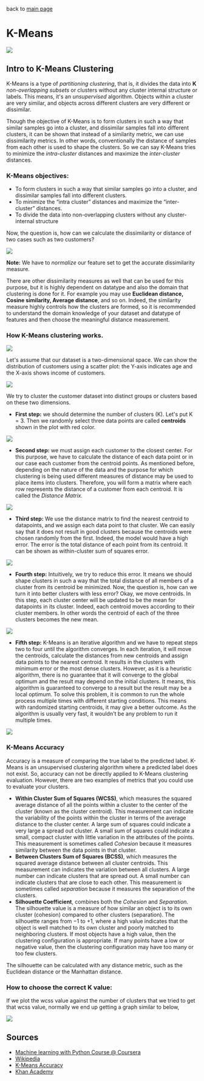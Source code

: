 back to [main page](main.md)

# K-Means

![](images/K-means_header.jpg?raw=true)

## Intro to K-Means Clustering

K-Means is a type of *partitioning clustering*, that is, it divides the data into **K** *non-overlapping subsets* or clusters without any cluster internal structure or labels. This means, it's an *unsupervised* algorithm. Objects within a cluster are very similar, and objects across different clusters are very different or dissimilar.

Though the objective of K-Means is to form clusters in such a way that similar samples go into a cluster, and dissimilar samples fall into different clusters, it can be shown that instead of a similarity metric, we can use dissimilarity metrics. In other words, conventionally the distance of samples from each other is used to shape the clusters. So we can say K-Means tries to minimize the *intra-cluster* distances and maximize the *inter-cluster* distances. 

### K-Means objectives:
- To form clusters in such a way that similar samples go into a cluster, and dissimilar samples fall into different clusters.
- To minimize the “intra cluster” distances and maximize the “inter-cluster” distances.
- To divide the data into non-overlapping clusters without any cluster-internal structure


Now, the question is, how can we calculate the dissimilarity or distance of two cases such as two customers?

![](images/K-means_distance.png?raw=true)

**Note:** We have to *normalize* our feature set to get the accurate dissimilarity measure.  

There are other dissimilarity measures as well that can be used for this purpose, but it is highly dependent on datatype and also the domain that clustering is done for it. For example you may use **Euclidean distance, Cosine similarity, Average distance**, and so on. Indeed, the similarity measure highly controls how the clusters are formed, so it is recommended to understand the domain knowledge of your dataset and datatype of features and then choose the meaningful distance measurement. 

### How K-Means clustering works. 

![](images/K-means_algo.png?raw=true)

Let's assume that our dataset is a two-dimensional space. We can show the distribution of customers using a scatter plot: the Y-axis indicates age and the X-axis shows income of customers. 

![](images/K-means_scatter.png?raw=true)

We try to cluster the customer dataset into distinct groups or clusters based on these two dimensions. 
- **First step:** we should determine the number of clusters (K). Let's put K = 3. Then we randomly select three data points are called **centroids** shown in the plot with red color. 

![](images/K-means_step1.png?raw=true)

- **Second step:** we must assign each customer to the closest center. For this purpose, we have to calculate the distance of each data point or in our case each customer from the centroid points. As mentioned before, depending on the nature of the data and the purpose for which clustering is being used different measures of distance may be used to place items into clusters. Therefore, you will form a matrix where each row represents the distance of a customer from each centroid. It is called the *Distance Matrix.*

![](images/K-means_step2.png?raw=true)

- **Third step:** We use the distance matrix to find the nearest centroid to datapoints, and we assign each data point to that cluster. 
 We can easily say that it does not result in good clusters because the centroids were chosen randomly from the first. Indeed, the model would have a high error. The error is the total distance of each point from its centroid. It can be shown as within-cluster sum of squares error.

![](images/K-means_step3.png?raw=true)

- **Fourth step:** Intuitively, we try to reduce this error. It means we should shape clusters in such a way that the total distance of all members of a cluster from its centroid be minimized. Now, the question is, how can we turn it into better clusters with less error? Okay, we move centroids. In this step, each cluster center will be updated to be the mean for datapoints in its cluster. Indeed, each centroid moves according to their cluster members. In other words the centroid of each of the three clusters becomes the new mean.  
  
![](images/K-means_step4.png?raw=true) 

- **Fifth step:** K-Means is an iterative algorithm and we have to repeat steps two to four until the algorithm converges. In each iteration, it will move the centroids, calculate the distances from new centroids and assign data points to the nearest centroid. It results in the clusters with minimum error or the most dense clusters. However, as it is a heuristic algorithm, there is no guarantee that it will converge to the global optimum and the result may depend on the initial clusters. It means, this algorithm is guaranteed to converge to a result but the result may be a local optimum. To solve this problem, it is common to run the whole process multiple times with different starting conditions. This means with randomized starting centroids, it may give a better outcome. As the algorithm is usually very fast, it wouldn't be any problem to run it multiple times.

![](images/K-means_step5.png?raw=true) 

### K-Means Accuracy

Accuracy is a measure of comparing the true label to the predicted label. K-Means is an unsupervised clustering algorithm where a predicted label does not exist. So, accuracy can not be directly applied to K-Means clustering evaluation. However, there are two examples of metrics that you could use to evaluate your clusters.

- **Within Cluster Sum of Squares (WCSS)**, which measures the squared average distance of all the points within a cluster to the center of the cluster (known as the cluster centroid). This measurement can indicate the variability of the points within the cluster in terms of the average distance to the cluster center. A large sum of squares could indicate a very large a spread out cluster. A small sum of squares could indicate a small, compact cluster with little variation in the attributes of the points. This measurement is sometimes called *Cohesion* because it measures similarity between the data points in that cluster.
- **Between Clusters Sum of Squares (BCSS)**, which measures the squared average distance between all cluster centroids. This measurement can indicates the variation between all clusters. A large number can indicate clusters that are spread out. A small number can indicate clusters that are close to each other. This measurement is sometimes called *separation* because it measures the separation of the clusters.
- **Silhouette Coefficient**, combines both the *Cohesion* and *Separation*. The silhouette value is a measure of how similar an object is to its own cluster (cohesion) compared to other clusters (separation). The silhouette ranges from −1 to +1, where a high value indicates that the object is well matched to its own cluster and poorly matched to neighboring clusters. If most objects have a high value, then the clustering configuration is appropriate. If many points have a low or negative value, then the clustering configuration may have too many or too few clusters.

The silhouette can be calculated with any distance metric, such as the Euclidean distance or the Manhattan distance.

### How to choose the correct K value:
If we plot the wcss value against the number of clusters that we tried to get that wcss value, normally we end up getting a graph similar to below,

![](images/elbow.png?raw=true) 

## Sources
- [Machine learning with Python Course @ Coursera](https://www.coursera.org/learn/machine-learning-with-python)
- [Wikipedia](https://en.wikipedia.org/wiki/Silhouette_(clustering))
- [K-Means Accuracy](https://datascience.stackexchange.com/questions/41317/accuracy-for-kmeans-clustering)
- [Khan Academy](https://www.khanacademy.org/math/statistics-probability/analysis-of-variance-anova-library/analysis-of-variance-anova/v/anova-2-calculating-ssw-and-ssb-total-sum-of-squares-within-and-between-avi)